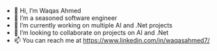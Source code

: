 - 👋 Hi, I’m Waqas Ahmed
- 👀 I’m a seasoned software engineer
- 🌱 I’m currently working on multiple AI and .Net projects
- 💞️ I’m looking to collaborate on projects on AI and .Net
- 📫 You can reach me at https://www.linkedin.com/in/waqasahmed7/

<!---
waqas700297/waqas700297 is a ✨ special ✨ repository because its `README.md` (this file) appears on your GitHub profile.
You can click the Preview link to take a look at your changes.
--->
